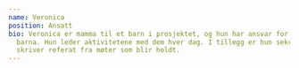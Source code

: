 ```yaml
---
name: Veronica
position: Ansatt
bio: Veronica er mamma til et barn i prosjektet, og hun har ansvar for de minste
  barna. Hun leder aktivitetene med dem hver dag. I tillegg er hun sekretær og
  skriver referat fra møter som blir holdt.
---
```

